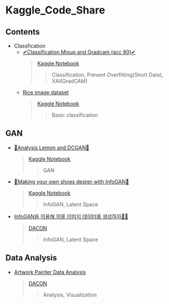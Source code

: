 # Kaggle_Code_Share


## Contents
* Classfication
  * [✔Classification Mixup and Gradcam (acc 80)✔](https://github.com/cjfghk5697/Kaggle_Code_Share/blob/main/Children%20vs%20Adults%20Classification/classification-mixup-and-gradcam-acc-80.ipynb)
    > [Kaggle Notebook](https://www.kaggle.com/code/chulwhahan/classification-mixup-and-gradcam-acc-80)
    >>  Classification, Prevent Overfitting(Short Data), XAI(GradCAM)
  * [Rice image dataset](https://github.com/cjfghk5697/Kaggle_Code_Share/tree/main/Rice%20Image%20Dataset)
    > [Kaggle Notebook](https://www.kaggle.com/code/chulwhahan/classfication-image-efficientnet-with-pytorch/notebook)
    >> Basic classification



## GAN
  * [🍋Analysis Lemon and DCGAN🍋](https://github.com/cjfghk5697/Code_Share/blob/main/GAN/Lemon%20Dataset/analysis-lemon-and-dcgan.ipynb)
    > [Kaggle Notebook](https://www.kaggle.com/code/chulwhahan/analysis-lemon-and-dcgan)
    >>  GAN
  * [🥾Making your own shoes design with InfoGAN👠](https://github.com/cjfghk5697/Code_Share/blob/main/GAN/Shoe%20vs%20Sandal%20vs%20Boot%20Image%20Dataset/making-your-own-shoes-design-with-infogan.ipynb)
    > [Kaggle Notebook](https://www.kaggle.com/code/chulwhahan/making-your-own-shoes-design-with-infogan)
    >>  InfoGAN, Latent Space
  * [InfoGAN을 이용해 의류 이미지 데이터를 생성하자👕👖](https://github.com/cjfghk5697/Code_Share/blob/main/GAN/Fashion%20MNIST/InfoGAN_DACON.ipynb)
    > [DACON](https://dacon.io/codeshare/7026)
    >> InfoGAN, Latent Space
## Data Analysis
  * [Artwork Painter Data Analysis](https://github.com/cjfghk5697/Code_Share/blob/main/Data%20Analysis/Artwork%20Painter%20Data%20Analysis/Artwork%20Painter%20Data%20Analysis.ipynb)
    > [DACON](https://dacon.io/competitions/official/236006/codeshare/6978?page=1&dtype=recent)
    >>  Analysis, Visualization

